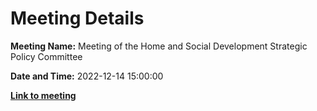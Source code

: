 # Meeting Details

**Meeting Name:** Meeting of the Home and Social Development Strategic Policy Committee

**Date and Time:** 2022-12-14 15:00:00

**<a href="https://www.limerick.ie/council/whats-on/meeting-home-and-social-development-strategic-policy-committee-12" target="_blank">Link to meeting</a>**
